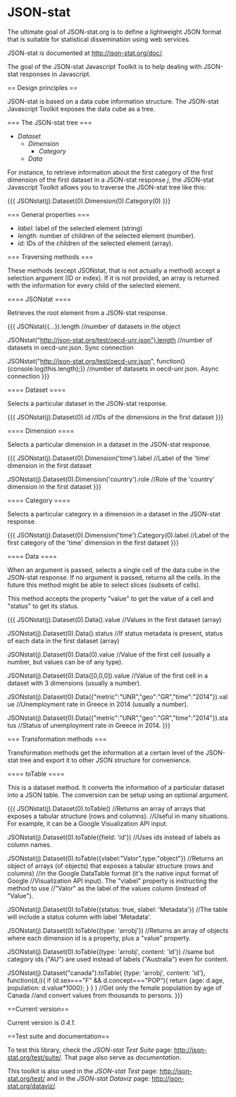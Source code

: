 JSON-stat
=========

The ultimate goal of JSON-stat.org is to define a lightweight JSON format that is suitable for statistical dissemination using web services.

JSON-stat is documented at http://json-stat.org/doc/.

The goal of the JSON-stat Javascript Toolkit is to help dealing with JSON-stat responses in Javascript.

== Design principles ==

JSON-stat is based on a data cube information structure. The JSON-stat Javascript Toolkit exposes the data cube as a tree.

=== The JSON-stat tree ===

 * *Dataset*
   * *Dimension*
     * *Category*
   * *Data*

For instance, to retrieve information about the first category of the first dimension of the first dataset in a JSON-stat response _j_, the JSON-stat Javascript Toolkit allows you to traverse the JSON-stat tree like this:

{{{
JSONstat(j).Dataset(0).Dimension(0).Category(0)
}}}

=== General properties ===

 * *label*: label of the selected element (string)
 * *length*: number of children of the selected element (number).
 * *id*: IDs of the children of the selected element (array).

=== Traversing methods ===

These methods (except JSONstat, that is not actually a method) accept a selection argument (ID or index). If it is not provided, an array is returned with the information for every child of the selected element.

==== JSONstat ====

Retrieves the root element from a JSON-stat response.

{{{
JSONstat({...}).length
//number of datasets in the object

JSONstat("http://json-stat.org/test/oecd-unr.json").length
//number of datasets in oecd-unr.json. Sync connection

JSONstat("http://json-stat.org/test/oecd-unr.json", function(){console.log(this.length);})
//number of datasets in oecd-unr.json. Async connection
}}}

==== Dataset ====

Selects a particular dataset in the JSON-stat response.

{{{
JSONstat(j).Dataset(0).id //IDs of the dimensions in the first dataset
}}}


==== Dimension ====

Selects a particular dimension in a dataset in the JSON-stat response.

{{{
JSONstat(j).Dataset(0).Dimension('time').label
//Label of the 'time' dimension in the first dataset

JSONstat(j).Dataset(0).Dimension('country').role
//Role of the 'country' dimension in the first dataset
}}}

==== Category ====

Selects a particular category in a dimension in a dataset in the JSON-stat response.

{{{
JSONstat(j).Dataset(0).Dimension('time').Category(0).label
//Label of the first category of the 'time' dimension in the first dataset
}}}

==== Data ====

When an argument is passed, selects a single cell of the data cube in the JSON-stat response. If no argument is passed, returns all the cells. In the future this method might be able to select slices (subsets of cells).

This method accepts the property "value" to get the value of a cell and "status" to get its status.

{{{
JSONstat(j).Dataset(0).Data().value
//Values in the first dataset (array)

JSONstat(j).Dataset(0).Data().status
//If status metadata is present, status of each data in the first dataset (array)

JSONstat(j).Dataset(0).Data(0).value
//Value of the first cell (usually a number, but values can be of any type).

JSONstat(j).Dataset(0).Data([0,0,0]).value
//Value of the first cell in a dataset with 3 dimensions (usually a number).

JSONstat(j).Dataset(0).Data({"metric":"UNR","geo":"GR","time":"2014"}).value
//Unemployment rate in Greece in 2014 (usually a number).

JSONstat(j).Dataset(0).Data({"metric":"UNR","geo":"GR","time":"2014"}).status
//Status of unemployment rate in Greece in 2014.
}}}

=== Transformation methods ===

Transformation methods get the information at a certain level of the JSON-stat tree and export it to other JSON structure for convenience.

==== toTable ====

This is a dataset method. It converts the information of a particular dataset into a JSON table. The conversion can be setup using an optional argument.

{{{
JSONstat(j).Dataset(0).toTable()
//Returns an array of arrays that exposes a tabular structure (rows and columns).
//Useful in many situations. For example, it can be a Google Visualization API input. 

JSONstat(j).Dataset(0).toTable({field: 'id'})
//Uses ids instead of labels as column names.

JSONstat(j).Dataset(0).toTable({vlabel:"Valor",type:"object"})
//Returns an object of arrays (of objects) that exposes a tabular structure (rows and columns)
//in the Google DataTable format (it's the native input format of Google
//Visualization API input). The "vlabel" property is instructing the method to use
//"Valor" as the label of the values column (instead of "Value").

JSONstat(j).Dataset(0).toTable({status: true, slabel: 'Metadata'})
//The table will include a status column with label 'Metadata'.

JSONstat(j).Dataset(0).toTable({type: 'arrobj'})
//Returns an array of objects where each dimension id is a property, plus a "value" property.

JSONstat(j).Dataset(0).toTable({type: 'arrobj', content: 'id'})
//same but category ids ("AU") are used instead of labels ("Australia") even for content.

JSONstat(j).Dataset("canada").toTable(
   {type: 'arrobj', content: 'id'},
   function(d,i){
      if (d.sex==="F" && d.concept==="POP"){
         return {age: d.age, population: d.value*1000};
      }
   }
)
//Get only the female population by age of Canada 
//and convert values from thousands to persons.
}}}

==Current version==

Current version is *0.4.1*.

==Test suite and documentation==

To test this library, check the *JSON-stat Test Suite* page: http://json-stat.org/test/suite/. That page also serve as *documentation*.

This toolkit is also used in the *JSON-stat Test* page: http://json-stat.org/test/ and in the *JSON-stat Dataviz* page: http://json-stat.org/dataviz/.
